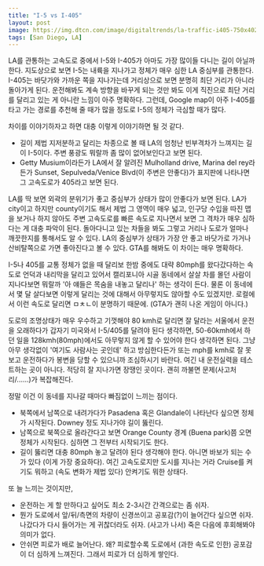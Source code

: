 ```yaml
---
title: "I-5 vs I-405"
layout: post
image: https://img.dtcn.com/image/digitaltrends/la-traffic-i405-750x402.jpg
tags: [San Diego, LA]
---
```


LA를 관통하는 고속도로 중에서 I-5와 I-405가 아마도 가장 많이들 다니는 길이 아닐까 한다. 지도상으로 보면 I-5는 내륙을 지나가고 정체가 매우 심한 LA 중심부를 관통한다. I-405는 바닷가와 가까운 쪽을 지나가는데 거리상으로 보면 분명히 최단 거리가 아니라 돌아가게 된다. 운전해봐도 계속 방향을 바꾸게 되는 것만 봐도 이게 직진으로 최단 거리를 달리고 있는 게 아니란 느낌이 아주 명확하다. 그런데, Google map이 아주 I-405를 타고 가는 경로를 추천해 줄 때가 많을 정도로 I-5의 정체가 극심할 때가 많다.

차이를 이야기하자고 하면 대충 이렇게 이야기하면 될 것 같다.
- 길이 제법 지저분하고 달리는 차종으로 볼 때 LA의 엄청난 빈부격차가 느껴지는 길이 I-5이다. 주변 풍광도 뭐랄까 좀 많이 없어보인다고 보면 된다.
- Getty Musium이라든가 LA에서 잘 알려진 Mulholland drive, Marina del rey라든가 Sunset, Sepulveda/Venice Blvd(이 주변은 안좋다)가 표지판에 나타나면 그 고속도로가 405라고 보면 된다. 

LA를 딱 보면 외곽의 분위기가 좋고 중심부가 상태가 많이 안좋다가 보면 된다. LA가 city이고 하지만 county이기도 해서 제법 그 영역이 매우 넓고, 인구당 수입을 따진 맵을 보거나 하지 않아도 주변 고속도로를 빠른 속도로 지나면서 보면 그 격차가 매우 심하다는 게 대충 파악이 된다. 돌아다니고 있는 차들을 봐도 그렇고 거리나 도로가 얼마나 깨끗한지를 통해서도 알 수 있다. LA의 중심부가 상태가 가장 안 좋고 바닷가로 가거나 산비탈쪽으로 가면 좋아진다고 볼 수 있다. GTA를 해봐도 이 차이는 매우 명확하다. 

I-5나 405를 교통 정체가 없을 때 달리보 한밤 중에도 대략 80mph를 왔다갔다하는 속도로 언덕과 내리막을 달리고 있어서 캘리포니아 시골 동네에서 살살 차를 몰던 사람이 지나다보면 뭐랄까 '아 얘들은 목숨을 내놓고 달리나' 하는 생각이 든다. 물론 이 동네에서 몇 달 살다보면 이렇게 달리는 것에 대해서 아무렇지도 않아할 수도 있겠지만. 로컬에서 이런 속도로 달리면 ㅁㅊㄴ이 분명하기 때문에. (GTA가 괜히 나온 게임이 아니다.)

도로의 조명상태가 매우 우수하고 기껏해야 80 kmh로 달리면 잘 달라는 서울에서 운전을 오래하다가 갑자기 미국와서 I-5/405를 달려야 된다 생각하면, 50-60kmh에서 하던 일을 128kmh(80mph)에서도 아무렇지 않게 할 수 있어야 한다 생각하면 된다. 그냥 아무 생각없이 '여기도 사람사는 곳인데' 하고 방심한다든가 또는 mph를 kmh로 잘 못 보고 운전하다가 봉변을 당할 수 있으니까 조심하시기 바란다. 여긴 내 운전실력을 테스트하는 곳이 아니다. 적당히 잘 지나가면 장땡인 곳이다. 괜히 까불면 문제(사고처리/......)가 복잡해진다. 

정말 이건 이 동네를 지나갈 때마다 빠짐없이 느끼는 점이다.
- 북쪽에서 남쪽으로 내려가다가 Pasadena 혹은 Glandale이 나타난다 싶으면 정체가 시작된다. Downey 정도 지나가야 길이 뚫린다.
- 남쪽으로 북쪽으로 올라간다고 보면 Orange County 경계 (Buena park)쯤 오면 정체가 시작된다. 심하면 그 전부터 시작되기도 한다. 
- 길이 뚫리면 대충 80mph 놓고 달려야 된다 생각해야 한다. 아니면 바보가 되는 수가 있다 (이게 가장 중요하다). 여긴 고속도로지만 도시를 지나는 거라 Cruise를 켜기도 뭐하고 (속도 변화가 제법 있다) 안켜기도 뭐한 상태다. 

또 늘 느끼는 것이지만,
- 운전하는 게 할 만하다고 싶어도 최소 2-3시간 간격으로는 좀 쉬자. 
- 뭔가 도로에서 앞/뒤/측면의 차량이 신경쓰이고 공포감(?)이 늘어간다 싶으면 쉬자. 나갔다가 다시 들어가는 게 귀찮더라도 쉬자. (사고가 나서) 죽은 다음에 후회해봐야 의미가 없다.
- 안쉬면 피로가 배로 늘어난다. 왜? 피로할수록 도로에서 (과한 속도로 인한) 공포감이 더 심하게 느껴진다. 그래서 피로가 더 심하게 쌓인다.

